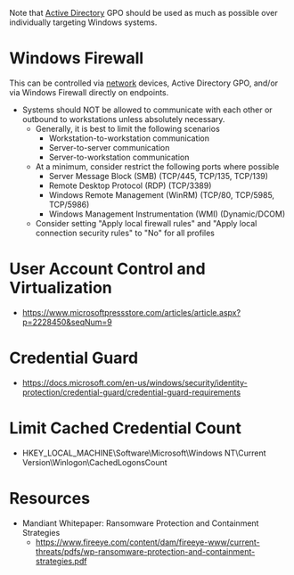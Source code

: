 Note that [Active Directory](active-directory.md) GPO should be used as much as possible over individually targeting Windows systems.

# Windows Firewall
This can be controlled via [network](network.md) devices, Active Directory GPO, and/or via Windows Firewall directly on endpoints.
- Systems should NOT be allowed to communicate with each other or outbound to workstations unless absolutely necessary.
  - Generally, it is best to limit the following scenarios
    - Workstation-to-workstation communication
    - Server-to-server communication
    - Server-to-workstation communication
  - At a minimum, consider restrict the following ports where possible
    - Server Message Block (SMB) (TCP/445, TCP/135, TCP/139)
    - Remote Desktop Protocol (RDP) (TCP/3389)
    - Windows Remote Management (WinRM) (TCP/80, TCP/5985, TCP/5986)
    - Windows Management Instrumentation (WMI) (Dynamic/DCOM)
  - Consider setting "Apply local firewall rules" and "Apply local connection security rules" to "No" for all profiles

# User Account Control and Virtualization
- https://www.microsoftpressstore.com/articles/article.aspx?p=2228450&seqNum=9


# Credential Guard
- https://docs.microsoft.com/en-us/windows/security/identity-protection/credential-guard/credential-guard-requirements


# Limit Cached Credential Count
- HKEY_LOCAL_MACHINE\Software\Microsoft\Windows NT\Current Version\Winlogon\CachedLogonsCount

# Resources
- Mandiant Whitepaper: Ransomware Protection and Containment Strategies
  - https://www.fireeye.com/content/dam/fireeye-www/current-threats/pdfs/wp-ransomware-protection-and-containment-strategies.pdf